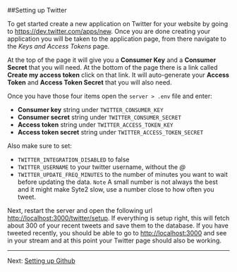 ##Setting up Twitter

To get started create a new application on Twitter for your website by going to <https://dev.twitter.com/apps/new>. Once you are done creating your application you will be taken to the application page, from there navigate to the *Keys and Access Tokens* page.

At the top of the page it will give you a **Consumer Key** and a **Consumer Secret** that you will need. At the bottom of the page there is a link called **Create my access token** click on that link. It will auto-generate your **Access Token** and **Access Token Secret** that you will also need.

Once you have those four items open the `server > .env` file and enter:

* **Consumer key** string under `TWITTER_CONSUMER_KEY`
* **Consumer secret** string under  `TWITTER_CONSUMER_SECRET`
* **Access token** string under `TWITTER_ACCESS_TOKEN_KEY`
* **Access token secret** string under `TWITTER_ACCESS_TOKEN_SECRET`

Also make sure to set:

* `TWITTER_INTEGRATION_DISABLED` to false
* `TWITTER_USERNAME` to your twitter username, without the *@*
* `TWITTER_UPDATE_FREQ_MINUTES` to the number of minutes you want to wait before updating the data. `Note` A small number is not always the best and it might make Syte2 slow, use a number close to how often you tweet.

Next, restart the server and open the following url <http://localhost:3000/twitter/setup>. If everything is setup right, this will fetch about 300 of your recent tweets and save them to the database. If you have tweeted recently, you should be able to go to <http://localhost:3000> and see in your stream and at this point your Twitter page should also be working.

---

Next: [Setting up Github](github.md)
